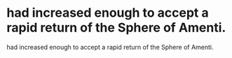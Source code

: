 # had increased enough to accept a rapid return of the Sphere of Amenti.

had increased enough to accept a rapid return of the Sphere of Amenti.